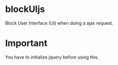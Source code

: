 # blockUIjs
Block User Interface (UI) when doing a ajax request.

# Important
You have to initialize jquery before using this.
